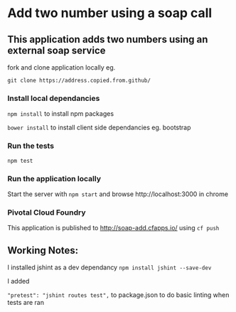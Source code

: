 # Add two number using a soap call
## This application adds two numbers using an external soap service

fork and clone application locally eg.

```git clone https://address.copied.from.github/```

### Install local dependancies

`npm install` to install npm packages

`bower install` to install client side dependancies eg. bootstrap

### Run the tests
`npm test`

### Run the application locally
Start the server with `npm start` and browse http://localhost:3000 in chrome

### Pivotal Cloud Foundry
This application is published to http://soap-add.cfapps.io/ using `cf push`

## Working Notes:
I installed jshint as a dev dependancy
```npm install jshint --save-dev```

I added

```"pretest": "jshint routes test",```
to package.json to do basic linting when tests are ran

